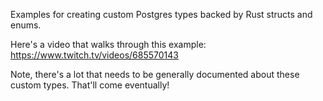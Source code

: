 Examples for creating custom Postgres types backed by Rust structs and enums.

Here's a video that walks through this example:
   https://www.twitch.tv/videos/685570143
   
Note, there's a lot that needs to be generally documented about these custom types.  That'll come eventually!